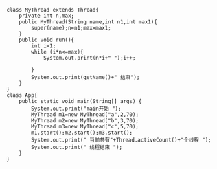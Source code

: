 
    class MyThread extends Thread{
        private int n,max;
        public MyThread(String name,int n1,int max1){
            super(name);n=n1;max=max1;
        }
        public void run(){
            int i=1;
            while (i*n<=max){
                System.out.print(n*i+" ");i++;

            }
            System.out.print(getName()+" 结束");
        }
    }
    class App{
        public static void main(String[] args) {
            System.out.print("main开始 ");
            MyThread m1=new MyThread("a",2,70);
            MyThread m2=new MyThread("b",3,70);
            MyThread m3=new MyThread("c",5,70);
            m1.start();m2.start();m3.start();
            System.out.print(" 当前共有"+Thread.activeCount()+"个线程 ");
            System.out.print(" 线程结束 ");
        }
    }
